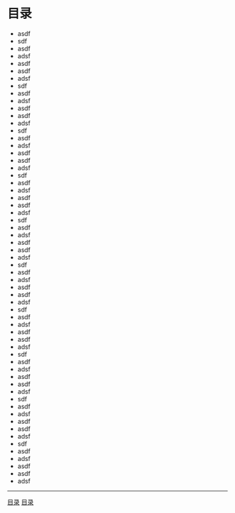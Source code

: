 # 目录

* asdf
* sdf
* asdf
* adsf
* asdf
* asdf
* adsf
* sdf
* asdf
* adsf
* asdf
* asdf
* adsf
* sdf
* asdf
* adsf
* asdf
* asdf
* adsf
* sdf
* asdf
* adsf
* asdf
* asdf
* adsf
* sdf
* asdf
* adsf
* asdf
* asdf
* adsf
* sdf
* asdf
* adsf
* asdf
* asdf
* adsf
* sdf
* asdf
* adsf
* asdf
* asdf
* adsf
* sdf
* asdf
* adsf
* asdf
* asdf
* adsf
* sdf
* asdf
* adsf
* asdf
* asdf
* adsf
* sdf
* asdf
* adsf
* asdf
* asdf
* adsf
---
[目录](#目录)
[目录](sadf)